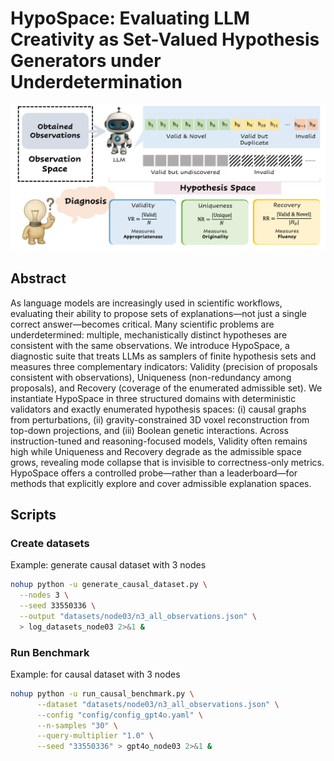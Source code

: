 # HypoSpace: Evaluating LLM Creativity as Set-Valued Hypothesis Generators under Underdetermination

![Method overview](figs/overview.png)

## Abstract
As language models are increasingly used in scientific workflows, evaluating their ability to propose sets of explanations—not just a single correct answer—becomes critical. Many scientific problems are underdetermined: multiple, mechanistically distinct hypotheses are consistent with the same observations. We introduce HypoSpace, a diagnostic suite that treats LLMs as samplers of finite hypothesis sets and measures three complementary indicators: Validity (precision of proposals consistent with observations), Uniqueness (non-redundancy among proposals), and Recovery (coverage of the enumerated admissible set). We instantiate HypoSpace in three structured domains with deterministic validators and exactly enumerated hypothesis spaces: (i) causal graphs from perturbations, (ii) gravity-constrained 3D voxel reconstruction from top-down projections, and (iii) Boolean genetic interactions. Across instruction-tuned and reasoning-focused models, Validity often remains high while Uniqueness and Recovery degrade as the admissible space grows, revealing mode collapse that is invisible to correctness-only metrics. HypoSpace offers a controlled probe—rather than a leaderboard—for methods that explicitly explore and cover admissible explanation spaces.

## Scripts

### Create datasets
Example: generate causal dataset with 3 nodes
```bash
nohup python -u generate_causal_dataset.py \
  --nodes 3 \
  --seed 33550336 \
  --output "datasets/node03/n3_all_observations.json" \
  > log_datasets_node03 2>&1 &
```

### Run Benchmark 
Example: for causal dataset with 3 nodes
```bash
nohup python -u run_causal_benchmark.py \
      --dataset "datasets/node03/n3_all_observations.json" \
      --config "config/config_gpt4o.yaml" \
      --n-samples "30" \
      --query-multiplier "1.0" \
      --seed "33550336" > gpt4o_node03 2>&1 &
```
